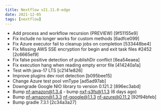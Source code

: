 ```yaml
---
title: Nextflow v21.11.0-edge
date: 2021-12-05
tags: [nextflow]
---
```


- Add process and workflow recursion (PREVIEW) [9f51155e9]
- Fix include no longer works for custom methods [6adfce099]
- Fix Azure executor fail to cleanup jobs on completion [533448be4]
- Fix Missing AWS SSE encryption for begin and exit task files #2452 [2c6665ef9]
- Fix false positive detection of publishDir conflict [6ea54eaea]
- Fix execution hang when reading empty error file [414240a1a]
- Test with java-17 LTS [c2141e826] <Abhinav Sharma>
- Improve plugins dev root detection [b095bee15]
- Change Azure test pool vmType [ad5ad97ab]
- Downgrade Google NIO library to version 0.121.2 [896ec3abd]
- Bump nf-amazon@1.3.4 - bump nxf-s3fs@1.1.3 (6 days ago)
- Bump nf-amazon@1.3.3 nf-google@1.1.3 nf-azure@0.11.2 [92f94bfeb]
- Bump gradle 7.3.1 [2c34a3a27]
